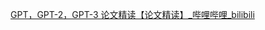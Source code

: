 [GPT，GPT-2，GPT-3 论文精读【论文精读】\_哔哩哔哩\_bilibili](https://www.bilibili.com/video/BV1AF411b7xQ/?spm_id_from=333.337.search-card.all.click&vd_source=40645413612f159eb5e31f3c39bc5f84)

